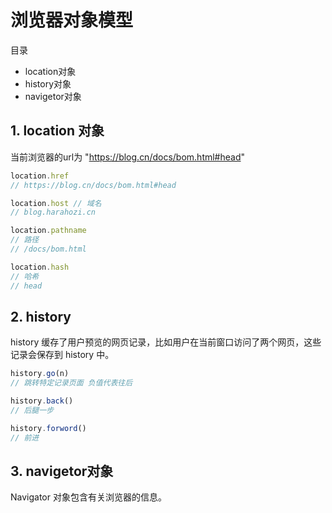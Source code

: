 # 浏览器对象模型

目录

- location对象
- history对象
- navigetor对象

## 1. location 对象

当前浏览器的url为 "https://blog.cn/docs/bom.html#head"

```js
location.href
// https://blog.cn/docs/bom.html#head

location.host // 域名
// blog.harahozi.cn

location.pathname
// 路径
// /docs/bom.html

location.hash 
// 哈希
// head
```

## 2. history

history 缓存了用户预览的网页记录，比如用户在当前窗口访问了两个网页，这些记录会保存到 history 中。

```js
history.go(n)
// 跳转特定记录页面 负值代表往后

history.back()
// 后腿一步

history.forword()
// 前进
```

## 3. navigetor对象

Navigator 对象包含有关浏览器的信息。
